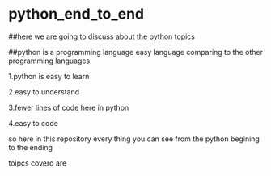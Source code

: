 # python_end_to_end

##here we are going to discuss about the python topics 

##python is a programming language easy language comparing to the other programming languages

1.python is easy to learn 

2.easy to understand

3.fewer lines of code here in python

4.easy to code

so here in this repository every thing you can see from the python begining to the ending

toipcs coverd are

